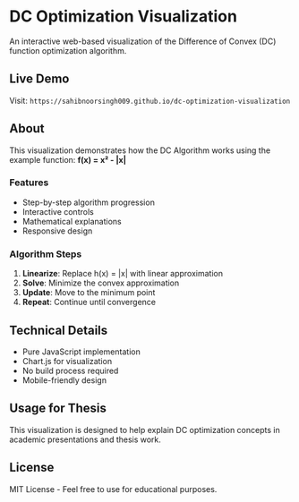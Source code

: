 # DC Optimization Visualization

An interactive web-based visualization of the Difference of Convex (DC) function optimization algorithm.

## Live Demo
Visit: `https://sahibnoorsingh009.github.io/dc-optimization-visualization`

## About
This visualization demonstrates how the DC Algorithm works using the example function:
**f(x) = x² - |x|**

### Features
- Step-by-step algorithm progression
- Interactive controls
- Mathematical explanations
- Responsive design

### Algorithm Steps
1. **Linearize**: Replace h(x) = |x| with linear approximation
2. **Solve**: Minimize the convex approximation
3. **Update**: Move to the minimum point
4. **Repeat**: Continue until convergence

## Technical Details
- Pure JavaScript implementation
- Chart.js for visualization
- No build process required
- Mobile-friendly design

## Usage for Thesis
This visualization is designed to help explain DC optimization concepts in academic presentations and thesis work.

## License
MIT License - Feel free to use for educational purposes.
